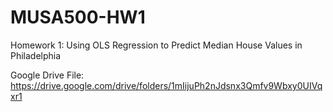 # MUSA500-HW1
Homework 1: Using OLS Regression to Predict Median House Values in Philadelphia

Google Drive File: https://drive.google.com/drive/folders/1mIijuPh2nJdsnx3Qmfv9Wbxy0UIVqxr1 
